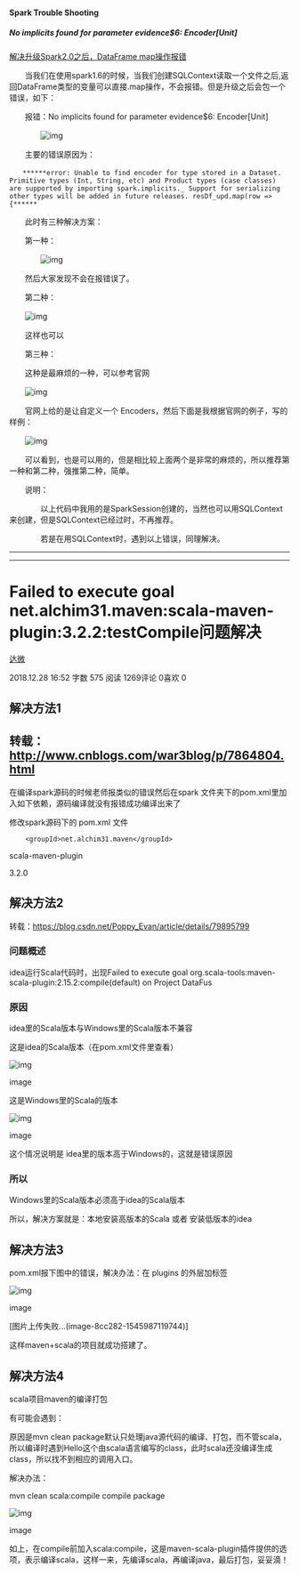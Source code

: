 #### Spark Trouble Shooting



##### No implicits found for parameter evidence$6: Encoder[Unit]

[解决升级Spark2.0之后，DataFrame map操作报错](https://www.cnblogs.com/dongxiucai/p/10002697.html)

　　当我们在使用spark1.6的时候，当我们创建SQLContext读取一个文件之后,返回DataFrame类型的变量可以直接.map操作，不会报错。但是升级之后会包一个错误，如下：

　　报错：No implicits found for parameter evidence$6: Encoder[Unit]

　　　　![img](https://img2018.cnblogs.com/blog/1452644/201811/1452644-20181122173431724-166514985.png)

　　主要的错误原因为：　

```
　　******error: Unable to find encoder for type stored in a Dataset. Primitive types (Int, String, etc) and Product types (case classes) are supported by importing spark.implicits._ Support for serializing other types will be added in future releases. resDf_upd.map(row => {******
```

　　此时有三种解决方案：

　　第一种：

　　　　![img](https://img2018.cnblogs.com/blog/1452644/201811/1452644-20181122174044656-443652878.png)

　　然后大家发现不会在报错误了。

　　第二种：

　　![img](https://img2018.cnblogs.com/blog/1452644/201811/1452644-20181122174228339-1009463220.png)

　　这样也可以

　　第三种：

　　这种是最麻烦的一种，可以参考官网

　　![img](https://img2018.cnblogs.com/blog/1452644/201811/1452644-20181122174825928-1926669472.png)

　　官网上给的是让自定义一个 Encoders，然后下面是我根据官网的例子，写的样例：

　　![img](https://img2018.cnblogs.com/blog/1452644/201811/1452644-20181122175552915-2034167824.png)

　　可以看到，也是可以用的，但是相比较上面两个是非常的麻烦的，所以推荐第一种和第二种，强推第二种，简单。

　　说明：

　　　　以上代码中我用的是SparkSession创建的，当然也可以用SQLContext来创建，但是SQLContext已经过时，不再推荐。

　　　　若是在用SQLContext时，遇到以上错误，同理解决。

---

---



# Failed to execute goal net.alchim31.maven:scala-maven-plugin:3.2.2:testCompile问题解决

[达微](https://www.jianshu.com/u/c7e63930e97b)

2018.12.28 16:52 字数 575 阅读 1269评论 0喜欢 0

## **解决方法1**

## 转载：<http://www.cnblogs.com/war3blog/p/7864804.html>

在编译spark源码的时候老师报类似的错误然后在spark 文件夹下的pom.xml里加入如下依赖，源码编译就没有报错成功编译出来了

修改spark源码下的 pom.xml 文件

<dependency>

```
    <groupId>net.alchim31.maven</groupId>
```

<artifactId>scala-maven-plugin</artifactId>

<version>3.2.0</version></dependency>

## **解决方法2**

转载：<https://blog.csdn.net/Poppy_Evan/article/details/79895799>

### 问题概述

idea运行Scala代码时，出现Failed to execute goal org.scala-tools:maven-scala-plugin:2.15.2:compile(default) on Project DataFus

### 原因

idea里的Scala版本与Windows里的Scala版本不兼容

这是idea的Scala版本（在pom.xml文件里查看）

![img](https://upload-images.jianshu.io/upload_images/4594052-4113417a4617c540?imageMogr2/auto-orient/strip%7CimageView2/2/w/305/format/webp)

image

这是Windows里的Scala的版本

![img](https://upload-images.jianshu.io/upload_images/4594052-68cf852b831ed550?imageMogr2/auto-orient/strip%7CimageView2/2/w/548/format/webp)

image

这个情况说明是 idea里的版本高于Windows的，这就是错误原因

### 所以

Windows里的Scala版本必须高于idea的Scala版本

所以，解决方案就是：本地安装高版本的Scala 或者 安装低版本的idea

## **解决方法3**

pom.xml报下图中的错误，解决办法：在 plugins 的外层加标签

![img](https://upload-images.jianshu.io/upload_images/4594052-eeb81573586f6a91.png?imageMogr2/auto-orient/strip%7CimageView2/2/w/714/format/webp)

image

[图片上传失败...(image-8cc282-1545987119744)]

这样maven+scala的项目就成功搭建了。

## **解决方法4**

scala项目maven的编译打包

有可能会遇到：

原因是mvn clean package默认只处理java源代码的编译、打包，而不管scala，所以编译时遇到Hello这个由scala语言编写的class，此时scala还没编译生成class，所以找不到相应的调用入口。

解决办法：

mvn clean scala:compile compile package

![img](https://upload-images.jianshu.io/upload_images/4594052-68c1aa0731e13461?imageMogr2/auto-orient/strip%7CimageView2/2/w/661/format/webp)

image

如上，在compile前加入scala:compile，这是maven-scala-plugin插件提供的选项，表示编译scala，这样一来，先编译scala，再编译java，最后打包，妥妥滴！